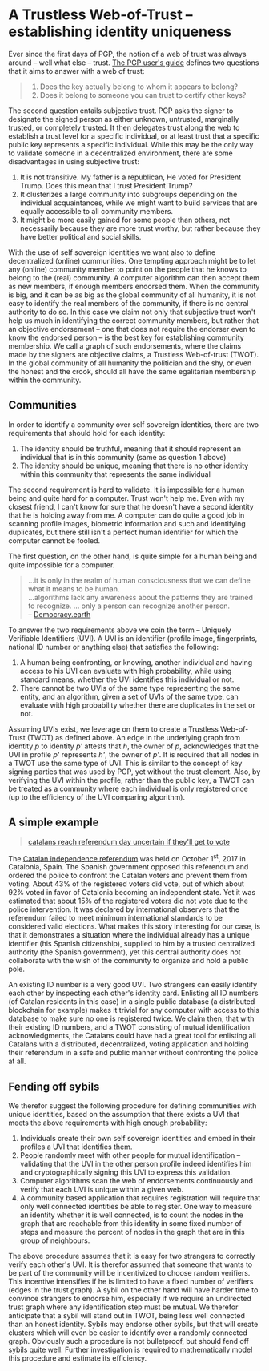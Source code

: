 # A Trustless Web-of-Trust &ndash; establishing identity uniqueness

Ever since the first days of PGP, the notion of a web of trust was always around &ndash; well what else &ndash; trust. [The PGP user's guide](https://web.pa.msu.edu/reference/pgpdoc1.html) defines two questions that it aims to answer with a web of trust:
> 1. Does the key actually belong to whom it appears to belong?
> 2. Does it belong to someone you can trust to certify other keys?

The second question entails subjective trust. PGP asks the signer to designate the signed person as either unknown, untrusted, marginally trusted, or completely trusted. It then delegates trust along the web to establish a trust level for a specific individual, or at least trust that a specific public key represents a specific individual. While this may be the only way to validate someone in a decentralized environment, there are some disadvantages in using subjective trust:
1. It is not transitive. My father is a republican, He voted for President Trump. Does this mean that I trust President Trump?
2. It clusterizes a large community into subgroups depending on the individual acquaintances, while we might want to build services that are equally accessible to all community members.
3. It might be more easily gained for some people than others, not necessarily because they are more trust worthy, but rather because they have better political and social skills.

With the use of self sovereign identities we want also to define decentralized (online) communities. One tempting approach might be to let any (online) community member to point on the people that he knows to belong to the (real) community. A computer algorithm can then accept them as new members, if enough members endorsed them. When the community is big, and it can be as big as the global community of all humanity, it is not easy to identify the real members of the community, if there is no central authority to do so. In this case we claim not only that subjective trust won't help us much in identifying the correct community members, but rather that an objective endorsement &ndash; one that does not require the endorser even to know the endorsed person &ndash; is the best key for establishing community membership. We call a graph of such endorsements, where the claims made by the signers are objective claims, a Trustless Web-of-trust (TWOT). In the global community of all humanity the politician and the shy, or even the honest and the crook, should all have the same egalitarian membership within the community.

## Communities

In order to identify a community over self sovereign identities, there are two requirements that should hold for each identity:
1. The identity should be truthful, meaning that it should represent an individual that is in this community (same as question 1 above)
2. The identity should be unique, meaning that there is no other identity within this community that represents the same individual

The second requirement is hard to validate. It is impossible for a human being and quite hard for a computer. Trust won't help me. Even with my closest friend, I can't know for sure that he doesn't have a second identity that he is holding away from me. A computer can do quite a good job in scanning profile images, biometric information and such and identifying duplicates, but there still isn't a perfect human identifier for which the computer cannot be fooled.

The first question, on the other hand, is quite simple for a human being and quite impossible for a computer.

> ...it is only in the realm of human consciousness that we can define what it means to be human.  
> ...algorithms lack any awareness about the patterns they are trained to recognize. ... only a person can recognize another person.  
> &ndash; [Democracy.earth](http://bit.ly/defpaper)

To answer the two requirements above we coin the term &ndash; Uniquely Verifiable Identifiers (UVI). A UVI is an identifier (profile image, fingerprints, national ID number or anything else) that satisfies the following:
1. A human being confronting, or knowing, another individual and having access to his UVI can evaluate with high probability, while using standard means, whether the UVI identifies this individual or not.
2. There cannot be two UVIs of the same type representing the same entity, and an algorithm, given a set of UVIs of the same type, can evaluate with high probability whether there are duplicates in the set or not.

Assuming UVIs exist, we leverage on them to create a Trustless Web-of-Trust (TWOT) as defined above. An edge in the underlying graph from identity _p_ to identity _p'_ attests that _h_, the owner of _p_, acknowledges that the UVI in profile _p'_ represents _h'_, the owner of _p'_. It is required that all nodes in a TWOT use the same type of UVI. This is similar to the concept of key signing parties that was used by PGP, yet without the trust element. Also, by verifying the UVI within the profile, rather than the public key, a TWOT can be treated as a community where each individual is only registered once (up to the efficiency of the UVI comparing algorithm).

## A simple example

> [catalans reach referendum day uncertain if they'll get to vote](https://www.bloomberg.com/news/articles/2017-09-30/catalans-reach-referendum-day-uncertain-if-they-ll-get-to-vote)

The [Catalan independence referendum](https://en.wikipedia.org/wiki/Catalan_independence_referendum,_2017) was held on October 1<sup>st</sup>, 2017 in Catalonia, Spain. The Spanish government opposed this referendum and ordered the police to confront the Catalan voters and prevent them from voting. About 43\% of the registered voters did vote, out of which about 92\% voted in favor of Catalonia becoming an independent state. Yet it was estimated that about 15\% of the registered voters did not vote due to the police intervention. It was declared by international observers that the referendum failed to meet minimum international standards to be considered valid elections. What makes this story interesting for our case, is that it demonstrates a situation where the individual already has a unique identifier (his Spanish citizenship), supplied to him by a trusted centralized authority (the Spanish government), yet this central authority does not collaborate with the wish of the community to organize and hold a public pole.

An existing ID number is a very good UVI. Two strangers can easily identify each other by inspecting each other's identity card. Enlisting all ID numbers (of Catalan residents in this case) in a single public database (a distributed blockchain for example) makes it trivial for any computer with access to this database to make sure no one is registered twice. We claim then, that with their existing ID numbers, and a TWOT consisting of mutual identification acknowledgments, the Catalans could have had a great tool for enlisting all Catalans with a distributed, decentralized, voting application and holding their referendum in a safe and public manner without confronting the police at all.

## Fending off sybils

We therefor suggest the following procedure for defining communities with unique identities, based on the assumption that there exists a UVI that meets the above requirements with high enough probability:
1. Individuals create their own self sovereign identities and embed in their profiles a UVI that identifies them.
2. People randomly meet with other people for mutual identification &ndash; validating that the UVI in the other person profile indeed identifies him and cryptographically signing this UVI to express this validation.
3. Computer algorithms scan the web of endorsements continuously and verify that each UVI is unique within a given web.
4. A community based application that requires registration will require that only well connected identities be able to register. One way to measure an identity whether it is well connected, is to count the nodes in the graph that are reachable from this identity in some fixed number of steps and measure the percent of nodes in the graph that are in this group of neighbours.

The above procedure assumes that it is easy for two strangers to correctly verify each other's UVI. It is therefor assumed that someone that wants to be part of the community will be incentivized to choose random verifiers. This incentive intensifies if he is limited to have a fixed number of verifiers (edges in the trust graph). A sybil on the other hand will have harder time to convince strangers to endorse him, especially if we require an undirected trust graph where any identification step must be mutual. We therefor anticipate that a sybil will stand out in TWOT, being less well connected than an honest identity. Sybils may endorse other sybils, but that will create clusters which will even be easier to identify over a randomly connected graph. Obviously such a procedure is not bulletproof, but should fend off sybils quite well. Further investigation is required to mathematically model this procedure and estimate its efficiency.
